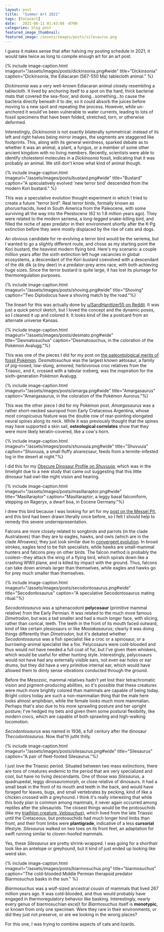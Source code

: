 ```yaml
---
layout: post
title:  "Summer Art 2021"
tags: [Paleoart]
date:   2021-08-11 01:43:08 -0700
categories: blog post
featured_image_thumbnail:
featured_image: /assets/images/posts/silesaurus.png
---
```


I guess it makes sense that after halving my posting schedule in 2021, it would take twice as long to compile enough art for an art post.

{% include image-caption.html imageurl="/assets/images/posts/dickinsonia.png#wide" title="Dickinsonia" caption="Dickinsonia, the Ediacaran (567-550 Ma) tablecloth animal." %}

*Dickinsonia* was a very well-known Ediacaran animal closely resembling a tablecloth.  It lived by anchoring itself to a spot on the hard, thick bacterial mats that covered the sea-floor, and doing...something...to cause the bacteria directly beneath it to die, so it could absorb the juices before moving to a new spot and repeating the process.  However, while un-anchored it would've been vulnerable to water currents, leading to lots of fossil specimens that have been folded, stretched, torn, or otherwise deformed.

Interestingly, *Dickinsonia* is not exactly bilaterally symmetrical: instead of its left and right halves being mirror images, the segments are staggered like footprints. This, along with its general weirdness, sparked debate as to whether it was an animal, a plant, a fungus, or a member of some other ancient kingdom with no living members.  Recently, scientists were able to identify cholesterol molecules in a *Dickinsonia* fossil, indicating that it was probably an animal.  We still don't know what kind of animal though.

{% include image-caption.html imageurl="/assets/images/posts/bustard.png#wide" title="Bustard" caption="A speculatively evolved 'new terror bird' descended from the modern Kori bustard." %}

This was a speculative evolution thought experiment in which I tried to create a future "terror bird".  Real terror birds, formally known as phorusrhacids, lived in South America from the Paleocene, with some surviving all the way into the Pleistocene (62 to 1.8 million years ago).  They were related to the modern seriema, a long-legged snake-killing bird, and filled the niche of apex predator in their environment shortly after the K-Pg extinction before they were mostly displaced by the rise of cats and dogs.

An obvious candidate for re-evolving a terror bird would be the seriema, but I wanted to go a slightly different route, and chose as my starting point the Kori bustard, the heaviest modern flying bird.  Here's my scenario: a couple million years after the sixth extinction left huge vacancies in global ecosystems, a descendant of the Kori bustard coevolved with a descendant of the dik dik (a tiny deer) in a predator-prey arms race, with both achieving huge sizes. Since the terror bustard is quite large, it has lost its plumage for thermoregulation purposes.

{% include image-caption.html imageurl="/assets/images/posts/shoving.png#wide" title="Shoving" caption="Two Diplodocus have a shoving match by the road."%}

The lineart for this was actually done by [u/SandHanitizer55 on Reddit](https://www.reddit.com/r/Dinosaurs/comments/kqc1rx/shoving_match_by_the_road/).  It was just a quick pencil sketch, but I loved the concept and the dynamic poses, so I cleaned it up and colored it.  It looks kind of like a postcard from an alternate universe Kansas.

{% include image-caption.html imageurl="/assets/images/posts/desmato.png#wide" title="Desmatosuchus" caption="Desmatosuchus, in the coloration of the Pokémon Avalugg."%}

This was one of the pieces I did for my post on [the paleontological merits of fossil Pokémon](https://obscuredinosaurfacts.com/blog/post/2021/05/05/pokemon.html). *Desmatosuchus* was the largest known aëtosaur, a family of pig-nosed, low-slung, armored, herbivorous croc relatives from the Triassic, and it, crossed with a tabular iceberg, was the inspiration for the sixth-generation Pokémon Avalugg.

{% include image-caption.html imageurl="/assets/images/posts/amarga.png#wide" title="Amargasaurus" caption="Amargasaurus, in the coloration of the Pokémon Aurorus."%}

This was the other piece I did for my Pokémon post. *Amargasaurus* was a rather short-necked sauropod from Early Cretaceous Argentina, whose most conspicuous feature was the double row of rear-pointing elongated neural spines along its neck.  While it was previously thought that the spines may have supported a skin sail, **osteological correlates** show that they were more likely keratin-covered, like a cow's horn.

{% include image-caption.html imageurl="/assets/images/posts/shuvuuia.png#wide" title="Shuvuuia" caption="Shuvuuia, a small fluffy alvarezsaur, feeds from a termite-infested log in the desert at night."%}

I did this for my [Obscure Dinosaur Profile on *Shuvuuia*](https://obscuredinosaurfacts.com/profile/2021/06/02/shuvuuia.html), which was in the limelight due to a new study that came out suggesting that this little dinosaur had owl-like night vision and hearing.

{% include image-caption.html imageurl="/assets/images/posts/masillaraptor.png#wide" title="Masillaraptor" caption="Masillaraptor, a leggy basal falconiform, stepping on Rageryx, a dwarf boa, in Eocene Germany."%}

I drew this bird because I was looking for art for my [post on the Messel Pit](https://obscuredinosaurfacts.com/blog/post/2021/07/14/messel.html), and this bird had been drawn literally once before, so I felt I should help to remedy this severe underrepresentation.

Falcons are more closely related to songbirds and parrots (in the clade Australaves) than they are to eagles, hawks, and owls (which are in the clade Afroaves); they just look similar due to [convergent evolution](https://obscuredinosaurfacts.com/blog/post/2019/09/06/convergent-evolution.html). In broad strokes, eagles tend to be fish specialists, while hawks are small-mammal hunters and falcons prey on other birds.  The falcon method is probably the coolest--they attack the wing of a flying bird, which spirals down like a crashing WWII plane, and is killed by impact with the ground.  Thus, falcons can take down animals larger than themselves, while eagles and hawks go for prey much smaller than themselves.

{% include image-caption.html imageurl="/assets/images/posts/secodontosaurus.png#wide" title="Secodontosaurus" caption="A speculative Secodontosaurus mating ritual."%}

*Secodontosaurus* was a sphenacodont **pelycosaur** (primitive mammal relative) from the Early Permian. It was related to the much more famous *Dimetrodon*, but was a tad smaller and had a much longer face, with slicing, rather than conical, teeth.  The teeth in the front of its mouth faced outward, kind of like certain plesiosaurs or like *Masiakasaurus*; clearly it was doing things differently than *Dimetrodon*, but it's debated whether *Secodontosaurus* was a fish specialist like a croc or a spinosaur, or a burrowing-animal specialist like a fox.  Pelycosaurs were cold-blooded and thus would not have needed a full coat of fur, but I've given them whiskers, which would be useful for either hunting style.  Interestingly, pelycosaurs would not have had any externally visible ears, not even ear holes or ear drums, but they did have a very primitive internal ear, which would have allowed them to dimly sense vibrations conducted through the ground.

Before the Mesozoic, mammal relatives hadn't yet lost their tetrachromatic vision and pigment-producing abilities, so it's possible that these creatures were much more brightly colored than mammals are capable of being today.  Bright colors today are such a non-mammalian thing that the male here looks almost amphibian, while the female looks much more mammalian.  Perhaps that's also due to his more sprawling posture and her upright posture; I've hedged my bets and given them some postural flexibility, like modern crocs, which are capable of both sprawling and high-walking locomotion.

*Secodontosaurus* was named in 1936, a full century after the dinosaur *Thecodontosaurus*. Now that'th jutht thilly.

{% include image-caption.html imageurl="/assets/images/posts/silesaurus.png#wide" title="Silesaurus" caption="A pair of fleet-footed Silesaurus."%}

I just love the Triassic period. Situated between two mass extinctions, there are tons of creatures endemic to the period that are very specialized and cool, but have no living descendants.  One of those was *Silesaurus*, a quadrupedal, leggy dinosauromorph, or close relative of dinosaurs. It had a small beak in the front of its mouth and teeth in the back, and would have foraged for leaves, bugs, and small vertebrates by pecking, kind of like a chicken crossed with a greyhound.  I think it's really interesting that while this body plan is common among mammals, it never again occurred among reptiles after the silesaurids. The closest things would be the protosuchids (like my [triathlon creature, *Velosuchus*](https://obscuredinosaurfacts.com/blog/post/2019/11/13/triathlon.html)), which lived from the late Triassic until the Cretaceous, but protosuchids had much longer hind limbs than front, and their front limbs were **plantigrade**, indicative of a less **cursorial** lifestyle. *Silesaurus* walked on two toes on its front feet, an adaptation for swift running similar to cloven-hoofed mammals.

Yes, these *Silesaurus* are pretty shrink-wrapped. I was going for a shorthair look like an antelope or greyhound, but it kind of just ended up looking like weird skin.

{% include image-caption.html imageurl="/assets/images/posts/biarmosuchus.png" title="biarmosuchus" caption="The cold-blooded Middle Permian therapsid predator Biarmosuchus basks in the sun." %}

*Biarmosuchus* was a wolf-sized ancestral cousin of mammals that lived 267 million years ago. It was cold-blooded, and thus would probably have engaged in thermoregulatory behavior like basking. Interestingly, nearly every genus of biarmosuchian exce[t for *Biarmosuchus* itself is **monotypic**, or known from only one specimen. Were they rare in their environments, or did they just not preserve, or are we looking in the wrong places?

For this one, I was trying to combine aspects of cats and lizards.